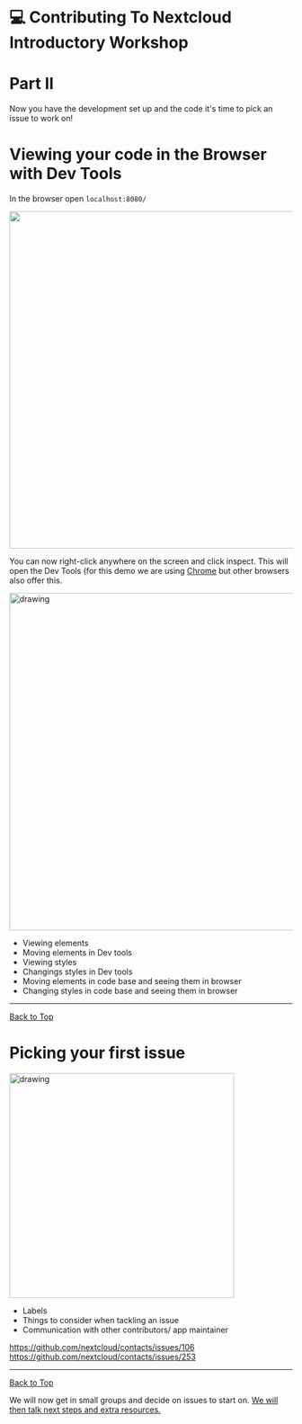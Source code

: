 <a name="top"></a>
# :computer: Contributing To Nextcloud Introductory Workshop 
# Part II

Now you have the development set up and the code it's time to pick an issue to work on!

# Viewing your code in the Browser with Dev Tools

In the browser open 
`localhost:8080/`

<img src="https://github.com/sleepypioneer/ContributingToNextcloudIntroductoryWorkshop/blob/master/images/editingonChrome.PNG" width="600"/>

You can now right-click anywhere on the screen and click inspect. 
This will open the Dev Tools (for this demo we are using [Chrome](https://www.google.com/chrome/?brand=CHBF&ds_kid=43700010220923594&gclid=COHwovKYiN0CFQz7Gwod0UAIQA&gclsrc=ds&dclid=CKaRqfKYiN0CFUmWdwodvFcMyg) but other browsers also offer this.

<img src="https://github.com/sleepypioneer/ContributingToNextcloudIntroductoryWorkshop/blob/master/images/editingonChrome2.PNG" alt="drawing" width="600"/>

* Viewing elements
* Moving elements in Dev tools
* Viewing styles
* Changings styles in Dev tools
* Moving elements in code base and seeing them in browser
* Changing styles in code base and seeing them in browser

***
[Back to Top](#top) 

# Picking your first issue

<img src="https://github.com/sleepypioneer/ContributingToNextcloudIntroductoryWorkshop/blob/master/images/goodfiratissues.png" alt="drawing" width="400"/>

* Labels
* Things to consider when tackling an issue
* Communication with other contributors/ app maintainer

https://github.com/nextcloud/contacts/issues/106
https://github.com/nextcloud/contacts/issues/253


***
[Back to Top](#top) 

We will now get in small groups and decide on issues to start on. [We will then talk next steps and extra resources.](https://github.com/sleepypioneer/ContributingToNextcloudIntroductoryWorkshop/blob/master/PartIII.md)

